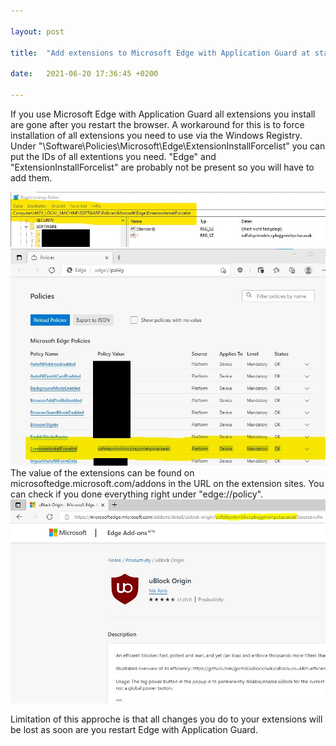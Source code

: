 ```yaml
---

layout: post

title:  "Add extensions to Microsoft Edge with Application Guard at startup"

date:   2021-06-20 17:36:45 +0200

---
```


If you use Microsoft Edge with Application Guard all extensions you install are gone after you restart the browser. A workaround for this is to force installation of all extensions you need to use via the Windows Registry.
Under "\Software\Policies\Microsoft\Edge\ExtensionInstallForcelist" you can put the IDs of all extentions you need. "Edge" and "ExtensionInstallForcelist" are probably not be present so you will have to add them. 


<img src="/assets/img/edge-registry2.jpg" alt="">
<img src="/assets/img/edge-registry1.jpg" alt="">
The value of the extensions can be found on microsoftedge.microsoft.com/addons in the URL on the extension sites. You can check if you done everything right under "edge://policy".

<img src="/assets/img/extension-id.jpg" alt="">

Limitation of this approche is that all changes you do to your extensions will be lost as soon are you restart Edge with Application Guard.
